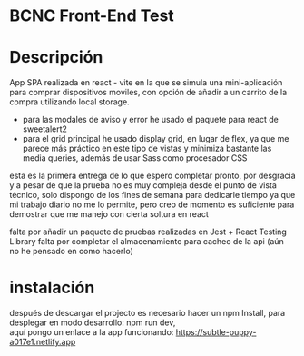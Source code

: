 # BCNC Front-End Test

# Descripción

App SPA realizada en react - vite en la que se simula una mini-aplicación para comprar dispositivos moviles, con opción de añadir a un carrito de la compra utilizando local storage.

- para las modales de aviso y error he usado el paquete para react de sweetalert2
- para el grid principal he usado display grid, en lugar de flex, ya que me parece más práctico en este tipo de vistas y minimiza bastante las media queries, además de usar Sass como procesador CSS

esta es la primera entrega de lo que espero completar pronto, por desgracia y a pesar de que la prueba no es muy compleja desde el punto de vista técnico, solo dispongo de los fines de semana para dedicarle tiempo ya que mi trabajo diario no me lo permite, pero creo de momento es suficiente para demostrar que me manejo con cierta soltura en react

falta por añadir un paquete de pruebas realizadas en Jest + React Testing Library
falta por completar el almacenamiento para cacheo de la api (aún no he pensado en como hacerlo)

# instalación

después de descargar el projecto es necesario hacer un npm Install, 
para desplegar en modo desarrollo: npm run dev,  
aquí pongo un enlace a la app funcionando: 
https://subtle-puppy-a017e1.netlify.app
